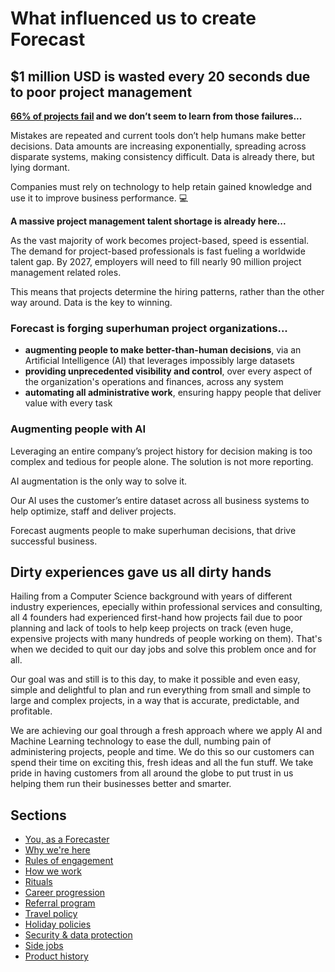 # What influenced us to create Forecast

## $1 million USD is wasted every 20 seconds due to poor project management
**[66% of projects fail](http://www.mckinsey.com/business-functions/digital-mckinsey/our-insights/delivering-large-scale-it-projects-on-time-on-budget-and-on-value)
 and we don’t seem to learn from those failures...**

Mistakes are repeated and current tools don’t help humans make better decisions. Data amounts are increasing exponentially, spreading across disparate systems, making consistency difficult. Data is already there, but lying dormant.

Companies must rely on technology to help retain gained knowledge and use it to improve business performance. :computer:

**A massive project management talent shortage is already here...**

As the vast majority of work becomes project-based, speed is essential. The demand for project-based professionals is fast fueling a worldwide talent gap. By 2027, employers will need to fill nearly 90 million project management related roles.

This means that projects determine the hiring patterns, rather than the other way around. Data is the key to winning.


### Forecast is forging superhuman project organizations...

* **augmenting people to make better-than-human decisions**, via an Artificial Intelligence (AI) that leverages impossibly large datasets
* **providing unprecedented visibility and control**, over every aspect of the organization's operations and finances, across any system
* **automating all administrative work**, ensuring happy people that deliver value with every task

### Augmenting people with AI

Leveraging an entire company’s project history for decision making is too complex and tedious for people alone. The solution is not more reporting. 

AI augmentation is the only way to solve it.

Our AI uses the customer’s entire dataset across all business systems to help optimize, staff and deliver projects.

Forecast augments people to make superhuman decisions, that drive successful business.


## Dirty experiences gave us all dirty hands

Hailing from a Computer Science background with years of different industry experiences, epecially within professional services and consulting, all 4 founders had experienced first-hand how projects fail due to poor planning and lack of tools to help keep projects on track (even huge, expensive projects with many hundreds of people working on them). That's when we decided to quit our day jobs and solve this problem once and for all.

Our goal was and still is to this day, to make it possible and even easy, simple and delightful to plan and run everything from small and simple to large and complex projects, in a way that is accurate, predictable, and profitable.

We are achieving our goal through a fresh approach where we apply AI and Machine Learning technology to ease the dull, numbing pain of administering projects, people and time. We do this so our customers can spend their time on exciting this, fresh ideas and all the fun stuff. We take pride in having customers from all around the globe to put trust in us helping them run their businesses better and smarter.

## Sections
* [You, as a Forecaster](you-as-a-forecaster.md)
* [Why we're here](why-we-are-here.md)
* [Rules of engagement](rules-of-engagement.md)
* [How we work](how-we-work.md)
* [Rituals](rituals.md)
* [Career progression](career-progression.md)
* [Referral program](referral-program.md)
* [Travel policy](travel-policy.md)
* [Holiday policies](holiday-policies.md)
* [Security & data protection](security-data-protection.md)
* [Side jobs](side-jobs.md)
* [Product history](product-history.md)
